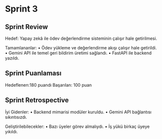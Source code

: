 # Sprint 3
## Sprint Review 

Hedef: Yapay zekâ ile ödev değerlendirme sisteminin çalışır hale getirilmesi.

Tamamlananlar:
	•	Ödev yükleme ve değerlendirme akışı çalışır hale getirildi.
	•	Gemini API ile temel geri bildirim üretimi sağlandı.
	•	FastAPI ile  backend yazıldı.
 
 ## Sprint Puanlaması
 Hedeflenen:180 puandı
 Başarılan: 100 puan
 
 ## Sprint Retrospective
İyi Gidenler:
	•	Backend mimarisi modüler kuruldu.
	•	Gemini API bağlantısı sıkıntısızdı.

Geliştirilebilecekler:
	•	Bazı üyeler görev almalıydı.
  • İş yükü birkaç üyeye yıkıldı.
 

